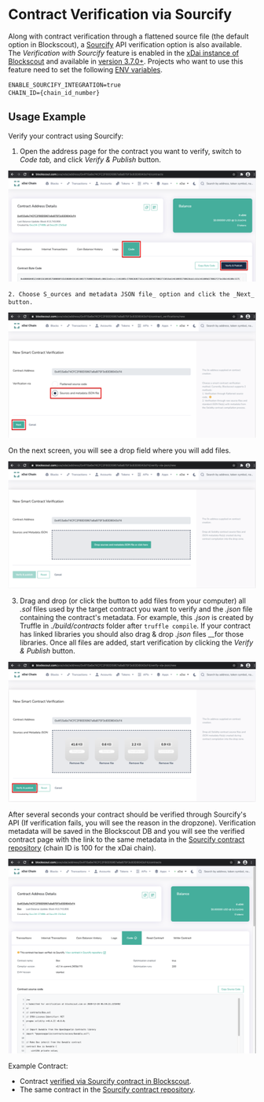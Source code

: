 # Contract Verification via Sourcify

Along with contract verification through a flattened source file \(the default option in Blockscout\),  a [Sourcify](https://sourcify.dev/) API verification option is also available. The _Verification with Sourcify_  feature is enabled in the [xDai instance of Blockscout](https://blockscout.com/xdai/mainnet) and available in [version 3.7.0+](https://github.com/blockscout/blockscout/releases/tag/v3.7.0-beta). Projects who want to use this feature need to set the following [ENV variables](../../../for-developers/information-and-settings/env-variables.md).

```text
ENABLE_SOURCIFY_INTEGRATION=true
CHAIN_ID={chain_id_number}
```

## Usage Example

Verify your contract using Sourcify:

   1. Open the address page for the contract you want to verify, switch to _Code tab,_ and click _Verify & Publish_ button.

![](../../../.gitbook/assets/screenshot-2020-12-28-at-08.38.15_2.png)

    2. Choose S_ources and metadata JSON file_ option and click the _Next_ button.

![](../../../.gitbook/assets/screenshot-2020-12-28-at-08.43.13_2.png)

On the next screen, you will see a drop field where you will add files.

![](../../../.gitbook/assets/screenshot-2020-12-28-at-08.46.06.png)

3. Drag and drop \(or click the button to add files from your computer\) all _.sol_ files used by the target contract you want to verify and the _.json_ file containing the contract's metadata. For example, this _.json_ is created by Truffle in _./build/contracts_ folder after `truffle compile`. If your contract has linked libraries you should also drag & drop _.json_ files __for those libraries. Once all files are added, start verification by clicking the _Verify & Publish_ button.

![](../../../.gitbook/assets/screenshot-2020-12-28-at-08.57.42_2.png)

After several seconds your contract should be verified through Sourcify's API \(If verification fails, you will see the reason in the dropzone\). Verification metadata will be saved in the Blockscout DB and you will see the verified contract page with the link to the same metadata in the [Sourcify contract repository](https://repo.sourcify.dev/contracts/full_match/100/) \(chain ID is 100 for the xDai chain\).

![](../../../.gitbook/assets/screenshot-2020-12-28-at-08.59.50.png)

Example Contract:

* Contract [verified via Sourcify contract in Blockscout](https://blockscout.com/xdai/mainnet/address/0x4f15a6e74CFC2F80D5967a8aB75F3c83D8043cF4/contracts). 
* The same contract in the [Sourcify contract repository](https://repo.sourcify.dev/contracts/full_match/100/0x4f15a6e74CFC2F80D5967a8aB75F3c83D8043cF4/).

